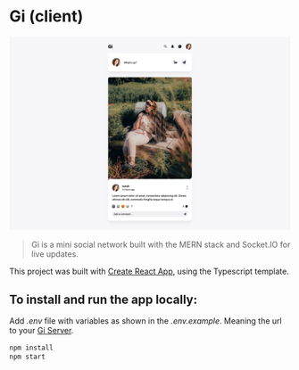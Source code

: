 # Gi (client)
![Thumbnail](https://github.com/norahmaria/gi-client/blob/main/public/thumbnail.png?raw=true)

> Gi is a mini social network built with the MERN stack and Socket.IO for live updates.

This project was built with [Create React App](https://github.com/facebook/create-react-app), using the Typescript template.
## To install and run the app locally:
Add *.env* file with variables as shown in the *.env.example*. Meaning the url to your [Gi Server](https://github.com/norahmaria/gi-server/).
```
npm install
npm start
```